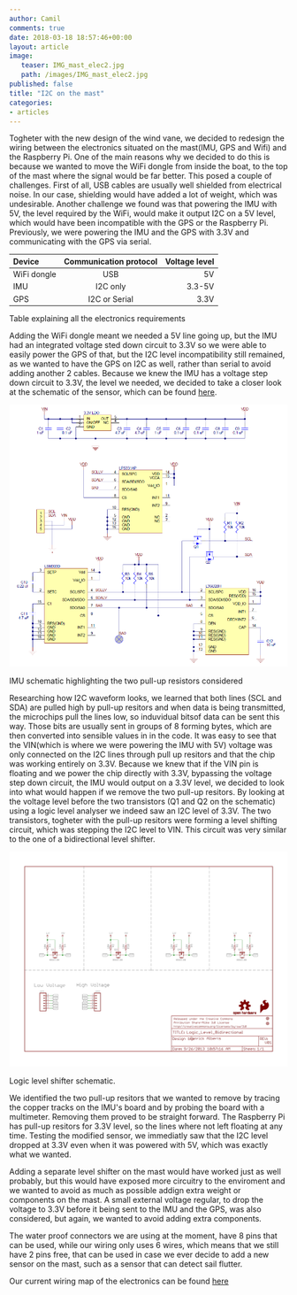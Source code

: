 ```yaml
---
author: Camil
comments: true
date: 2018-03-18 18:57:46+00:00
layout: article
image:
   teaser: IMG_mast_elec2.jpg
   path: /images/IMG_mast_elec2.jpg
published: false
title: "I2C on the mast"
categories:
- articles
---
```


Togheter with the new design of the wind vane, we decided to redesign the wiring
between the electronics situated on the mast(IMU, GPS and Wifi) and the Raspberry Pi. One of the main
reasons why we decided to do this is because we wanted to move the WiFi dongle from
inside the boat, to the top of the mast where the signal would be far better. This
posed a couple of challenges. First of all, USB cables are usually well shielded 
from electrical noise. In our case, shielding would have added a lot of weight,
which was undesirable. Another challenge we found was that powering the IMU with 5V,
the level required by the WiFi, would make it output I2C on a 5V level, which would
have been incompatible with the GPS or the Raspberry Pi. Previously, we were powering
the IMU and the GPS with 3.3V and communicating with the GPS via serial.

| Device       | Communication protocol     | Voltage level |
| :------------- |:-------------:| -----:|
| WiFi dongle    | USB | 5V |
| IMU     | I2C only      |   3.3-5V |
| GPS | I2C or Serial     |    3.3V |

Table explaining all the electronics requirements

Adding the WiFi dongle meant we needed a 5V line going up, but the IMU had an integrated
voltage sted down circuit to 3.3V so we were able to easily power the GPS of that, but the
I2C level incompatibility still remained, as we wanted to have the GPS on I2C as well, rather
than serial to avoid adding another 2 cables. Because we knew the IMU has a voltage step down
circuit to 3.3V, the level we needed, we decided to take a closer look at the schematic of
the sensor, which can be found [here](https://www.pololu.com/file/0J772/altimu-10-v4-schematic-diagram.pdf).

![IMU Schematic](/images/0J5198.1200.png)

IMU schematic highlighting the two pull-up resistors considered

Researching how I2C waveform looks, we learned that both lines (SCL and SDA) are pulled high
by pull-up resitors and when data is being transmitted, the microchips pull the lines low, so
induvidual bitsof data can be sent this way. Those bits are usually sent in groups of 8
forming bytes, which are then converted into sensible values in in the code.
It was easy to see that the VIN(which is where we were powering the IMU with 5V) voltage 
was only connected on the I2C lines through pull up resitors and that the chip was working
entirely on 3.3V. Because we knew that if the VIN pin is floating and we power the chip directly
with 3.3V, bypassing the voltage step down circuit, the IMU would output on a 3.3V level, we 
decided to look into what would happen if we remove the two pull-up resitors. By looking at the
voltage level before the two transistors (Q1 and Q2 on the schematic) using a logic level analyser
we indeed saw an I2C level of 3.3V. The two transistors, togheter with the pull-up resitors were
forming a level shifting circuit, which was stepping the I2C level to VIN. This circuit was very
similar to the one of a bidirectional level shifter.

![Lvl shifter](/images/Logic_Level_Bidirectional-1.jpg)

Logic level shifter schematic.

We identified the two pull-up resitors that we wanted to remove by tracing the copper tracks
on the IMU's board and by probing the board with a multimeter. Removing them proved to be
straight forward. The Raspberry Pi has pull-up resitors for 3.3V level, so the lines where not
left floating at any time. Testing the modified sensor, we immediatly saw that the I2C level
dropped at 3.3V even when it was powered with 5V, which was exactly what we wanted. 

Adding a separate level shifter on the mast would have worked just as well probably, but this
would have exposed more circuitry to the enviroment and we wanted to avoid as much as possible
addign extra weight or components on the mast. A small external voltage regular, to drop the voltage
to 3.3V before it being sent to the IMU and the GPS, was also considered, but again, we wanted
to avoid adding extra components.

The water proof connectors we are using at the moment, have 8 pins that can be used, while our
wiring only uses 6 wires, which means that we still have 2 pins free, that can be used in case
we ever decide to add a new sensor on the mast, such as a sensor that can detect sail flutter.

Our current wiring map of the electronics can be found [here](https://github.com/Maritime-Robotics-Student-Society/Boat-construction/blob/master/Electronics%20Mast/final%20wire%20map.svg)
